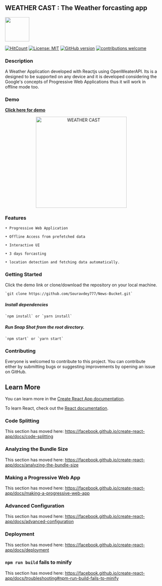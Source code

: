 ## WEATHER CAST : The Weather forcasting app
<img width="80px" src="https://raw.githubusercontent.com/Souravdey777/weather-app/master/public/weathercast.png"/>

[![HitCount](http://hits.dwyl.com/Souravdey777/weather-app.svg)](http://hits.dwyl.com/Souravdey777/weather-app)
[![License: MIT](https://img.shields.io/badge/License-MIT-yellow.svg?style=flat)](https://opensource.org/licenses/MIT)
[![GitHub version](https://d25lcipzij17d.cloudfront.net/badge.png?id=gh&v=1.0&style=flat)](https://badge.fury.io/gh/Souravdey777%2Fweather-app)
[![contributions welcome](https://img.shields.io/badge/contributions-welcome-brightgreen.svg?style=flat)](https://github.com/Souravdey777/weather-app/issues)

### Description

A Weather Application developed with Reactjs using OpenWeaterAPI. Its is a designed to be supported on any device and it is developed considering the Google's concepts of Progressive Web Applications thus it will work in offline mode too.

### Demo

**[Click here for demo](https://souravdey777.github.io/weather-app/)**
<a href="https://souravdey777.github.io/weather-app/" target="_blank">
	<p align="center">
  		<img src="./weatherCast.gif" width="300" title="WEATHER CAST : The Weather forcasting app" alt="WEATHER CAST">
	</p>
</a>

### Features

	• Progressive Web Application
	
	• Offline Access from prefetched data
	
	• Interactive UI
	
	• 3 days forcasting
	
	• location detection and fetching data automatically.


### Getting Started

Click the demo link or clone/download the repository on your local machine.

	`git clone https://github.com/Souravdey777/News-Bucket.git`

##### Install dependencies

	`npm install` or `yarn install`

##### Run Snap Shot from the root directory.

	`npm start` or `yarn start`

### Contributing

Everyone is welcomed to contribute to this project. You can contribute either by submitting bugs or suggesting improvements by opening an issue on GitHub.

## Learn More

You can learn more in the [Create React App documentation](https://facebook.github.io/create-react-app/docs/getting-started).

To learn React, check out the [React documentation](https://reactjs.org/).

### Code Splitting

This section has moved here: https://facebook.github.io/create-react-app/docs/code-splitting

### Analyzing the Bundle Size

This section has moved here: https://facebook.github.io/create-react-app/docs/analyzing-the-bundle-size

### Making a Progressive Web App

This section has moved here: https://facebook.github.io/create-react-app/docs/making-a-progressive-web-app

### Advanced Configuration

This section has moved here: https://facebook.github.io/create-react-app/docs/advanced-configuration

### Deployment

This section has moved here: https://facebook.github.io/create-react-app/docs/deployment

### `npm run build` fails to minify

This section has moved here: https://facebook.github.io/create-react-app/docs/troubleshooting#npm-run-build-fails-to-minify
